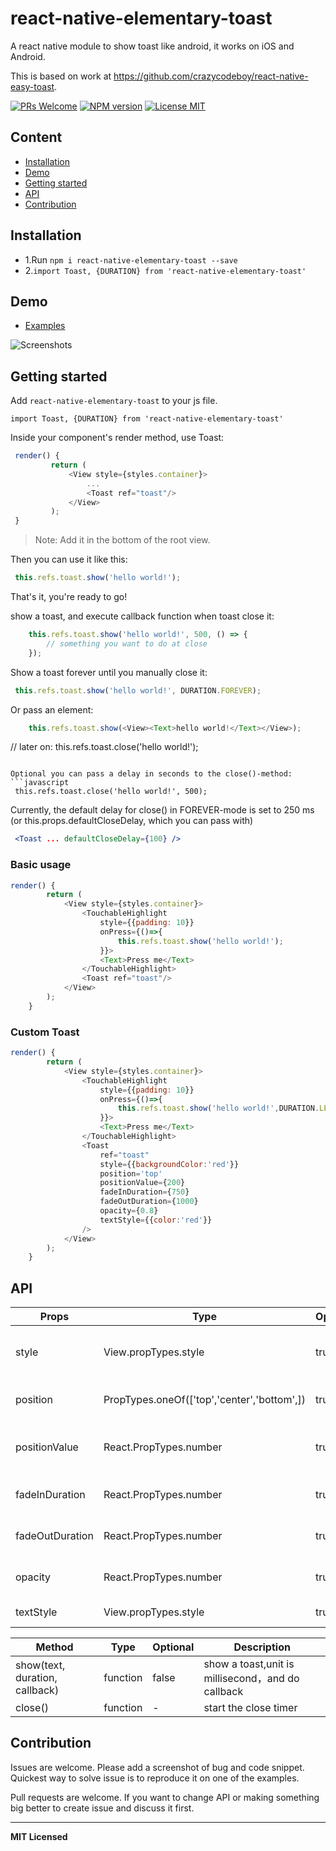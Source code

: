 # react-native-elementary-toast
A react native module to show toast like android, it works on iOS and Android.

This is based on work at https://github.com/crazycodeboy/react-native-easy-toast.

[ ![PRs Welcome](https://img.shields.io/badge/PRs-Welcome-brightgreen.svg)](https://github.com/JLucasCAmorim/react-native-elementary-toast/pulls)
[ ![NPM version](http://img.shields.io/npm/v/react-native-elementary-toast.svg?style=flat)](https://www.npmjs.com/package/react-native-elementary-toast)
[![License MIT](http://img.shields.io/badge/license-MIT-orange.svg?style=flat)](https://raw.githubusercontent.com/JLucasCAmorim/react-native-elementary-toast/master/LICENSE)




## Content

- [Installation](#installation)
- [Demo](#demo)
- [Getting started](#getting-started)
- [API](#api)
- [Contribution](#contribution)

## Installation

* 1.Run `npm i react-native-elementary-toast --save`
* 2.`import Toast, {DURATION} from 'react-native-elementary-toast'`    

## Demo  
* [Examples](https://github.com/JLucasCAmorim/react-native-elementary-toast/tree/master/examples)

![Screenshots](https://raw.githubusercontent.com/JLucasCAmorim/react-native-elementary-toast/master/examples/Screenshots/react-native-elementary-toast-screenshots.gif)

## Getting started  

Add `react-native-elementary-toast` to your js file.   

`import Toast, {DURATION} from 'react-native-elementary-toast'`  

Inside your component's render method, use Toast:   

```javascript
 render() {
         return (
             <View style={styles.container}>
                 ...
                 <Toast ref="toast"/>
             </View>
         );
 }
```

>Note:  Add it in the bottom of the root view.

Then you can use it like this:   

```javascript
 this.refs.toast.show('hello world!');
```

That's it, you're ready to go!  

show a toast, and execute callback function when toast close it:

```javascript
    this.refs.toast.show('hello world!', 500, () => {
        // something you want to do at close
    });
```

Show a toast forever until you manually close it:
```javascript
 this.refs.toast.show('hello world!', DURATION.FOREVER);
```

Or pass an element:
```javascript
    this.refs.toast.show(<View><Text>hello world!</Text></View>);
```

 // later on:
 this.refs.toast.close('hello world!');
```

Optional you can pass a delay in seconds to the close()-method:
```javascript
 this.refs.toast.close('hello world!', 500);
```

Currently, the default delay for close() in FOREVER-mode is set to 250 ms (or this.props.defaultCloseDelay, which you can pass with)

```jsx
 <Toast ... defaultCloseDelay={100} />
```



### Basic usage  

```javascript
render() {
        return (
            <View style={styles.container}>
                <TouchableHighlight
                    style={{padding: 10}}
                    onPress={()=>{
                        this.refs.toast.show('hello world!');
                    }}>
                    <Text>Press me</Text>
                </TouchableHighlight>
                <Toast ref="toast"/>
            </View>
        );
    }
```

### Custom Toast   

```javascript
render() {
        return (
            <View style={styles.container}>
                <TouchableHighlight
                    style={{padding: 10}}
                    onPress={()=>{
                        this.refs.toast.show('hello world!',DURATION.LENGTH_LONG);
                    }}>
                    <Text>Press me</Text>
                </TouchableHighlight>
                <Toast
                    ref="toast"
                    style={{backgroundColor:'red'}}
                    position='top'
                    positionValue={200}
                    fadeInDuration={750}
                    fadeOutDuration={1000}
                    opacity={0.8}
                    textStyle={{color:'red'}}
                />
            </View>
        );
    }
```

## API


Props              | Type     | Optional | Default     | Description
----------------- | -------- | -------- | ----------- | -----------
style  | View.propTypes.style  | true | {backgroundColor: 'black',opacity: OPACITY,borderRadius: 5,padding: 10,}  |   Custom style toast
position |  PropTypes.oneOf(['top','center','bottom',]) |true | 'bottom'  | Custom toast position
positionValue  | React.PropTypes.number  | true | 120  |   Custom toast position value
fadeInDuration  | React.PropTypes.number  | true | 500  |   Custom toast show duration
fadeOutDuration  | React.PropTypes.number  | true | 500  |   Custom toast close duration
opacity  | React.PropTypes.number  | true | 1  |   Custom toast opacity
textStyle  | View.propTypes.style  | true | {color:'white'}  |   Custom style text



Method   |  Type     | Optional | Description
----------------- | -------- | -------- | -----------
show(text, duration, callback)   | function | false | show a toast,unit is millisecond，and do callback
close()  |   function  |  -   |   start the close timer    


## Contribution

Issues are welcome. Please add a screenshot of bug and code snippet. Quickest way to solve issue is to reproduce it on one of the examples.

Pull requests are welcome. If you want to change API or making something big better to create issue and discuss it first.

---

**MIT Licensed**
